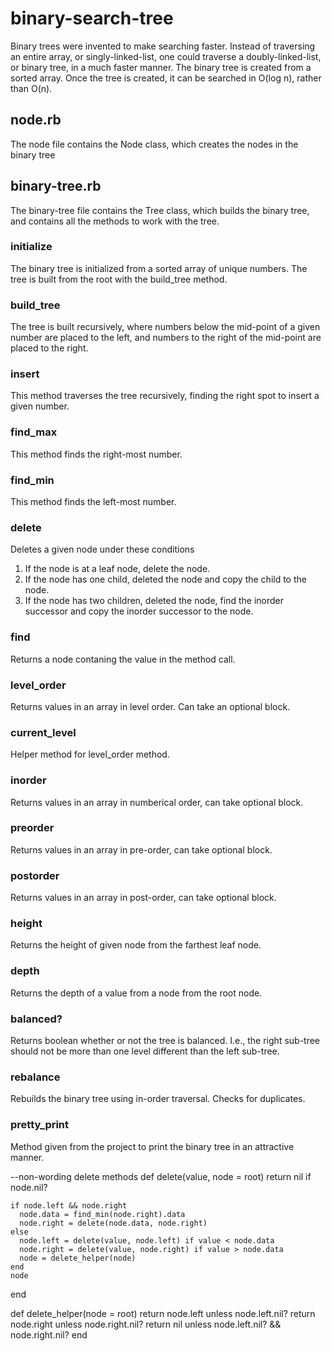 # binary-search-tree

Binary trees were invented to make searching faster. Instead of traversing an entire array, or singly-linked-list, one could traverse a doubly-linked-list, or binary tree, in a much faster manner. 
The binary tree is created from a sorted array. Once the tree is created, it can be searched in O(log n), rather than O(n).

## node.rb

The node file contains the Node class, which creates the nodes in the binary tree

## binary-tree.rb

The binary-tree file contains the Tree class, which builds the binary tree, and contains all the methods to work with the tree.

### initialize

The binary tree is initialized from a sorted array of unique numbers.
The tree is built from the root with the build_tree method.

### build_tree

The tree is built recursively, where numbers below the mid-point of a given number are placed to the left, and numbers to the right of the mid-point are placed to the right.

### insert

This method traverses the tree recursively, finding the right spot to insert a given number.

### find_max

This method finds the right-most number.

### find_min

This method finds the left-most number.

### delete

Deletes a given node under these conditions
1. If the node is at a leaf node, delete the node.
2. If the node has one child, deleted the node and copy the child to the node.
3. If the node has two children, deleted the node, find the inorder successor and copy the inorder successor to the node.

### find

Returns a node contaning the value in the method call.

### level_order

Returns values in an array in level order. Can take an optional block.

### current_level

Helper method for level_order method.

### inorder

Returns values in an array in numberical order, can take optional block.

### preorder

Returns values in an array in pre-order, can take optional block.

### postorder

Returns values in an array in post-order, can take optional block.

### height

Returns the height of given node from the farthest leaf node.

### depth

Returns the depth of a value from a node from the root node.

### balanced?

Returns boolean whether or not the tree is balanced. I.e., the right sub-tree should not be more than one level different than the left sub-tree.

### rebalance

Rebuilds the binary tree using in-order traversal. Checks for duplicates.

### pretty_print

Method given from the project to print the binary tree in an attractive manner.

--non-wording delete methods
  def delete(value, node = root)
    return nil if node.nil?

    if node.left && node.right
      node.data = find_min(node.right).data
      node.right = delete(node.data, node.right)
    else
      node.left = delete(value, node.left) if value < node.data
      node.right = delete(value, node.right) if value > node.data
      node = delete_helper(node)
    end
    node
  end

  def delete_helper(node = root)
    return node.left unless node.left.nil?
    return node.right unless node.right.nil?
    return nil unless node.left.nil? && node.right.nil?
  end
